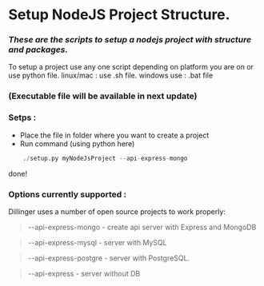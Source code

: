 # Setup NodeJS Project Structure.
### _These are the scripts to setup a nodejs project with structure and packages._

To setup a project use any one script depending on platform you are on or use python file.
linux/mac : use .sh file.
windows use : .bat file

### (Executable file will be available in next update)

### Setps : 

- Place the file in folder where you want to create a project
- Run command (using python here)
``` python 
    ./setup.py myNodeJsProject --api-express-mongo 
``` 
done!

### Options currently supported : 

Dillinger uses a number of open source projects to work properly:

>   --api-express-mongo - create api server with Express and MongoDB

> --api-express-mysql - server with MySQL

> --api-express-postgre - server with PostgreSQL.

> --api-express - server without DB


